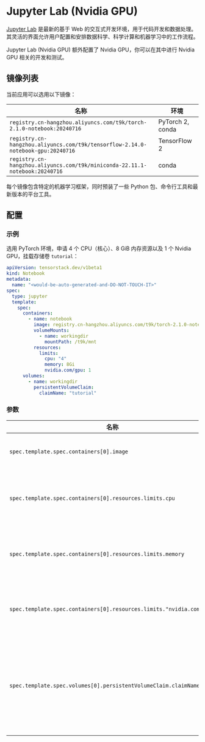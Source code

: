 # Jupyter Lab (Nvidia GPU)

[Jupyter Lab](https://github.com/jupyterlab/jupyterlab) 是最新的基于 Web 的交互式开发环境，用于代码开发和数据处理。其灵活的界面允许用户配置和安排数据科学、科学计算和机器学习中的工作流程。

Jupyter Lab (Nvidia GPU) 额外配置了 Nvidia GPU，你可以在其中进行 Nvidia GPU 相关的开发和测试。

## 镜像列表

当前应用可以选用以下镜像：

| 名称                                              | 环境             |
| ------------------------------------------------- | ---------------- |
| `registry.cn-hangzhou.aliyuncs.com/t9k/torch-2.1.0-notebook:20240716`           | PyTorch 2, conda |
| `registry.cn-hangzhou.aliyuncs.com/t9k/tensorflow-2.14.0-notebook-gpu:20240716` | TensorFlow 2     |
| `registry.cn-hangzhou.aliyuncs.com/t9k/miniconda-22.11.1-notebook:20240716`     | conda            |

每个镜像包含特定的机器学习框架，同时预装了一些 Python 包、命令行工具和最新版本的平台工具。

## 配置

### 示例

选用 PyTorch 环境，申请 4 个 CPU（核心）、8 GiB 内存资源以及 1 个 Nvidia GPU，挂载存储卷 `tutorial`：

```yaml
apiVersion: tensorstack.dev/v1beta1
kind: Notebook
metadata:
  name: "<would-be-auto-generated-and-DO-NOT-TOUCH-IT>"
spec:
  type: jupyter
  template:
    spec:
      containers:
        - name: notebook
          image: registry.cn-hangzhou.aliyuncs.com/t9k/torch-2.1.0-notebook:20240716
          volumeMounts:
            - name: workingdir
              mountPath: /t9k/mnt
          resources:
            limits:
              cpu: "4"
              memory: 8Gi
              nvidia.com/gpu: 1
      volumes:
        - name: workingdir
          persistentVolumeClaim:
            claimName: "tutorial"
```

### 参数

| 名称                                                                 | 描述                                                          | 值                                      |
| -------------------------------------------------------------------- | ------------------------------------------------------------- | --------------------------------------- |
| `spec.template.spec.containers[0].image`                             | Jupyter Lab 容器镜像。                                        | `registry.cn-hangzhou.aliyuncs.com/t9k/torch-2.1.0-notebook:1.77.1` |
| `spec.template.spec.containers[0].resources.limits.cpu`              | Jupyter Lab 最多能使用的 CPU 数量。                           | `4`                                     |
| `spec.template.spec.containers[0].resources.limits.memory`           | Jupyter Lab 最多能使用的内存数量。                            | `8Gi`                                   |
| `spec.template.spec.containers[0].resources.limits."nvidia.com/gpu"` | Jupyter Lab 能使用的 Nvidia GPU 数量。                        | `1`                                     |
| `spec.template.spec.volumes[0].persistentVolumeClaim.claimName`      | 绑定一个 PVC 到 Jupyter Lab 上，作为 Jupyter Lab 的工作空间。 | `""`                                    |
